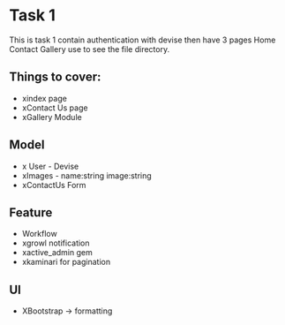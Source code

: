 
# Task 1

This is task 1 contain authentication with devise then have 3 pages Home Contact Gallery use to see the file directory.

## Things to cover:
- xindex page
- xContact Us page
- xGallery Module

## Model
- x User - Devise
- xImages - name:string image:string
- xContactUs Form

## Feature
- Workflow
- xgrowl notification
- xactive_admin gem
- xkaminari for pagination

## UI
- XBootstrap -> formatting
